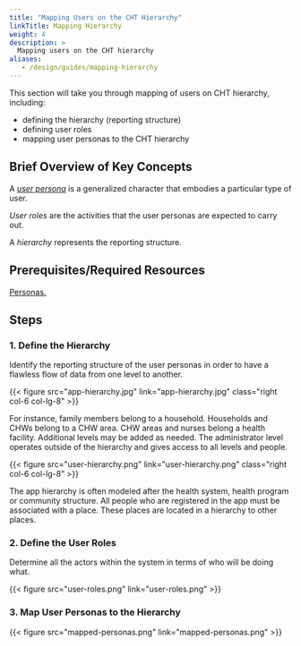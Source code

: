 ```yaml
---
title: "Mapping Users on the CHT Hierarchy"
linkTitle: Mapping Hierarchy
weight: 4
description: >
  Mapping users on the CHT hierarchy
aliases:
   - /design/guides/mapping-hierarchy
---
```


This section will take you through mapping of users on CHT hierarchy, including:

- defining the hierarchy (reporting structure)
- defining user roles
- mapping user personas to the CHT hierarchy

## Brief Overview of Key Concepts

A *[user persona](/design/personas)* is a generalized character that embodies a particular type of user.

*User roles* are the activities that the user personas are expected to carry out.

A *hierarchy* represents the reporting structure.

## Prerequisites/Required Resources

[Personas.](/design/personas)

## Steps

### 1. Define the Hierarchy

Identify the reporting structure of the user personas in order to have a flawless flow of data from one level to another.

{{< figure src="app-hierarchy.jpg" link="app-hierarchy.jpg" class="right col-6 col-lg-8" >}}

For instance, family members belong to a household. Households and CHWs belong to a CHW area. CHW areas and nurses belong a health facility. Additional levels may be added as needed. The administrator level operates outside of the hierarchy and gives access to all levels and people.

{{< figure src="user-hierarchy.png" link="user-hierarchy.png" class="right col-6 col-lg-8" >}}

The app hierarchy is often modeled after the health system, health program or community structure. All people who are registered in the app must be associated with a place. These places are located in a hierarchy to other places.

### 2. Define the User Roles

Determine all the actors within the system in terms of who will be doing what.

{{< figure src="user-roles.png" link="user-roles.png" >}}

### 3. Map User Personas to the Hierarchy

{{< figure src="mapped-personas.png" link="mapped-personas.png" >}}
